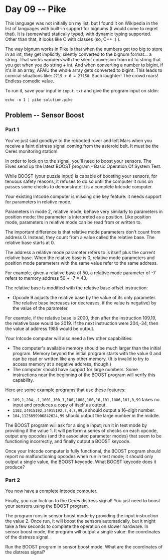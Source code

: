 # Day 09 -- Pike

This language was not initially on my list, but I found it on Wikipedia in the
list of languages with built-in support for bignums (I would come to regret
that). It is (somewhat) statically typed, with dynamic typing supported. Other
than that, it looks like C with classes (so, C++ :) ).

The way bignum works in Pike is that when the numbers get too big to store in
an int, they get implicitly, silently converted to the bignum format... a
string. That works wonders with the silent conversion from int to string that
you get when you do string + int. And when converting a number to bigint, if
it's in an array, AFAIU the whole array gets converted to bigint. This leads to
comical situations like: `2715 + 0 = 27150`. Such laughter! The crowd roars!
Endless comedic value.

To run it, save your input in `input.txt` and give the program input on stdin:

```
echo -n 1 | pike solution.pike
```

## Problem -- Sensor Boost

### Part 1

You've just said goodbye to the rebooted rover and left Mars when you receive a
faint distress signal coming from the asteroid belt. It must be the Ceres
monitoring station!

In order to lock on to the signal, you'll need to boost your sensors. The Elves
send up the latest BOOST program - Basic Operation Of System Test.

While BOOST (your puzzle input) is capable of boosting your sensors, for
tenuous safety reasons, it refuses to do so until the computer it runs on
passes some checks to demonstrate it is a complete Intcode computer.

Your existing Intcode computer is missing one key feature: it needs support for
parameters in relative mode.

Parameters in mode 2, relative mode, behave very similarly to parameters in
position mode: the parameter is interpreted as a position. Like position mode,
parameters in relative mode can be read from or written to.

The important difference is that relative mode parameters don't count from
address 0. Instead, they count from a value called the relative base. The
relative base starts at 0.

The address a relative mode parameter refers to is itself plus the current
relative base. When the relative base is 0, relative mode parameters and
position mode parameters with the same value refer to the same address.

For example, given a relative base of 50, a relative mode parameter of -7
refers to memory address 50 + -7 = 43.

The relative base is modified with the relative base offset instruction:

 -  Opcode 9 adjusts the relative base by the value of its only parameter. The relative base increases (or decreases, if the value is negative) by the value of the parameter.

For example, if the relative base is 2000, then after the instruction 109,19,
the relative base would be 2019. If the next instruction were 204,-34, then the
value at address 1985 would be output.

Your Intcode computer will also need a few other capabilities:

 -  The computer's available memory should be much larger than the initial program. Memory beyond the initial program starts with the value 0 and can be read or written like any other memory. (It is invalid to try to access memory at a negative address, though.)
 -  The computer should have support for large numbers. Some instructions near the beginning of the BOOST program will verify this capability.

Here are some example programs that use these features:

 -  `109,1,204,-1,1001,100,1,100,1008,100,16,101,1006,101,0,99` takes no input and produces a copy of itself as output.
 -  `1102,34915192,34915192,7,4,7,99,0` should output a 16-digit number.
 -  `104,1125899906842624,99` should output the large number in the middle.

The BOOST program will ask for a single input; run it in test mode by providing
it the value 1. It will perform a series of checks on each opcode, output any
opcodes (and the associated parameter modes) that seem to be functioning
incorrectly, and finally output a BOOST keycode.

Once your Intcode computer is fully functional, the BOOST program should report
no malfunctioning opcodes when run in test mode; it should only output a single
value, the BOOST keycode. What BOOST keycode does it produce?

### Part 2

You now have a complete Intcode computer.

Finally, you can lock on to the Ceres distress signal! You just need to boost
your sensors using the BOOST program.

The program runs in sensor boost mode by providing the input instruction the
value 2. Once run, it will boost the sensors automatically, but it might take a
few seconds to complete the operation on slower hardware. In sensor boost mode,
the program will output a single value: the coordinates of the distress signal.

Run the BOOST program in sensor boost mode. What are the coordinates of the
distress signal?
